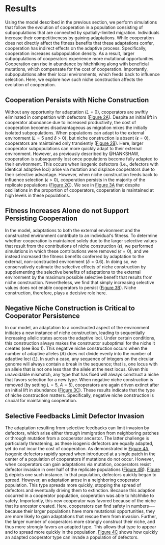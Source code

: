 
# Results

Using the model described in the previous section, we perform simulations that follow the evolution of cooperation in a population consisting of subpopulations that are connected by spatially-limited migration.
Individuals increase their competitiveness by gaining adaptations.
While cooperation does not directly affect the fitness benefits that these adaptations confer, cooperation has indirect effects on the adaptive process.
Specifically, cooperation increases subpopulation density.
As a result, larger subpopulations of cooperators experience more mutational opportunities. 
Cooperation can rise in abundance by hitchhiking along with beneficial mutations, which compensate for the cost of cooperation.
Importantly, subpopulations alter their local environments, which feeds back to influence selection.
Here, we explore how such niche construction affects the evolution of cooperation.


## Cooperation Persists with Niche Construction

Without any opportunity for adaptation ($L=0$), cooperators are swiftly eliminated in competition with defectors ([Figure 2A](#fig2)).
Despite an initial lift in cooperator abundance due to increased productivity, the cost of cooperation becomes disadvantageous as migration mixes the initially isolated subpopulations.
When populations can adapt to the external environment ($L=5$ and $\delta > 0$), but niche construction is absent ($\epsilon=0$), cooperators are maintained only transiently ([Figure 2B](#fig2)).
Here, larger cooperator subpopulations can more quickly adapt to their external environment.
However, as previously described by @HANKSHAW, cooperation is subsequently lost once populations become fully adapted to their environment.
This occurs when isogenic defectors (i.e., defectors with identical adaptive loci) arise via mutation and displace cooperators due to their selective advantage.
However, when niche construction feeds back to influence selection ($\epsilon > 0$), cooperation persists in the majority of the replicate populations ([Figure 2C](#fig2)).
We see in [Figure 3A](#fig3) that despite oscillations in the proportion of cooperators, cooperation is maintained at high levels in these populations.


## Fitness Increases Alone do not Support Persisting Cooperation

In the model, adaptations to both the external environment and the constructed environment contribute to an individual's fitness.
To determine whether cooperation is maintained solely due to the larger selective values that result from the contributions of niche construction ($\epsilon$), we performed simulations in which these contributions were removed ($\epsilon=0$), and we instead increased the fitness benefits conferred by adaptation to the external, non-constructed environment ($\delta=0.6)$.
In doing so, we conservatively estimate the selective effects of niche construction by supplementing the selective benefits of adaptations to the external environment by the maximum possible selective benefit that results from niche construction.
Nevertheless, we find that simply increasing selective values does not enable cooperators to persist ([Figure 3B](#fig3)).
Niche construction, therefore, plays a decisive role here.


## Negative Niche Construction is Critical to Cooperator Persistence

In our model, an adaptation to a constructed aspect of the environment initiates a new instance of niche construction, leading to sequentially increasing allelic states across the adaptive loci.
Under certain conditions, this construction always makes the constructor suboptimal for the niche it creates (see Box 1).
This negative niche construction occurs when the number of adaptive alleles ($A$) does not divide evenly into the number of adaptive loci ($L$).
In such a case, any sequence of integers on the circular genome will always contain a break in the sequence; that is, one locus with an allele that is not one less than the allele at the next locus.
Given this unavoidable mismatch, any type that has fixed will always construct a niche that favors selection for a new type.
When negative niche construction is removed (by setting $L=5$, $A=5$), cooperators are again driven extinct after an initial lift in abundance ([Figure 3C](#fig3)).
These results indicate that the type of niche construction matters. Specifically, negative niche construction is crucial for maintaining cooperation.


## Selective Feedbacks Limit Defector Invasion

The adaptation resulting from selective feedbacks can limit invasion by defectors, which arise either through immigration from neighboring patches or through mutation from a cooperator ancestor.
The latter challenge is particularly threatening, as these isogenic defectors are equally adapted, yet do not incur the cost of cooperation.
As demonstrated in [Figure 4A](#fig4), isogenic defectors rapidly spread when introduced at a single patch in the center of a population of cooperators if mutations do not occur.
However, when cooperators can gain adaptations via mutation, cooperators resist defector invasion in over half of the replicate populations ([Figure 4B](#fig4)).
[Figure 5](#fig5) depicts one such instance.
In that population, defectors quickly began to spread.
However, an adaptation arose in a neighboring cooperator population.
This type spreads more quickly, stopping the spread of defectors and eventually driving them to extinction.
Because this adaption occurred in a cooperator population, cooperation was able to hitchhike to safety.
Importantly, this new cooperator was favored because of the niche that its ancestor created.
Here, cooperators can find safety in numbers---because their larger populations have more mutational opportunities, they are more likely to gain adaptations that rescue them from invasion.
Further, the larger number of cooperators more strongly construct their niche, and thus more strongly favors an adapted type.
This allows that type to appear and to spread more quickly in the population.
[Figure 4C](#fig4) shows how quickly an adapted cooperator type can invade a population of defectors.

